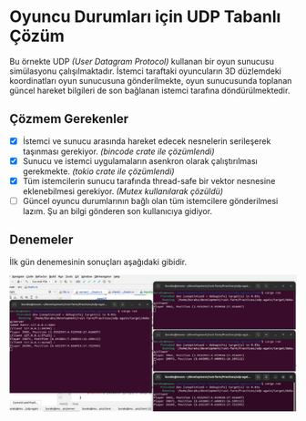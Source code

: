 # Oyuncu Durumları için UDP Tabanlı Çözüm

Bu örnekte UDP _(User Datagram Protocol)_ kullanan bir oyun sunucusu simülasyonu çalışılmaktadır. İstemci taraftaki oyuncuların 3D düzlemdeki koordinatları oyun sunucusuna gönderilmekte, oyun sunucusunda toplanan güncel hareket bilgileri de son bağlanan istemci tarafına döndürülmektedir.

## Çözmem Gerekenler

- [x] İstemci ve sunucu arasında hareket edecek nesnelerin serileşerek taşınması gerekiyor. _(bincode crate ile çözümlendi)_
- [x] Sunucu ve istemci uygulamaların asenkron olarak çalıştırılması gerekmekte. _(tokio crate ile çözümlendi)_
- [x] Tüm istemcilerin sunucu tarafında thread-safe bir vektor nesnesine eklenebilmesi gerekiyor. _(Mutex kullanılarak çözüldü)_
- [ ] Güncel oyuncu durumlarının bağlı olan tüm istemcilere gönderilmesi lazım. Şu an bilgi gönderen son kullanıcıya gidiyor.

## Denemeler

İlk gün denemesinin sonuçları aşağıdaki gibidir.

![../images/udp_again_01.png](../images/udp_again_01.png)